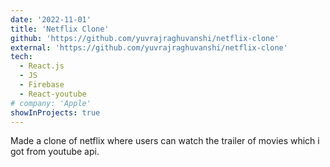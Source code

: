 ```yaml
---
date: '2022-11-01'
title: 'Netflix Clone'
github: 'https://github.com/yuvrajraghuvanshi/netflix-clone'
external: 'https://github.com/yuvrajraghuvanshi/netflix-clone'
tech:
  - React.js
  - JS
  - Firebase
  - React-youtube
# company: 'Apple'
showInProjects: true
---
```


Made a clone of netflix where users can watch the trailer of movies which i got from youtube api.
